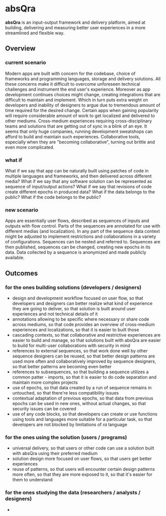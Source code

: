 # absQra

__absQra__ is an input-output framework and delivery platform, aimed at building, delivering and measuring better user experiences in a more streamlined and flexible way.

## Overview

### current scenario

Modern apps are built with concern for the codebase, choice of frameworks and programming languages, storage and delivery solutions. All these concerns make it difficult to overcome unforeseen technical challenges and instrument the end user's experience. Moreover as app development continues choices might change, creating integrations that are difficult to maintain and implement. Which in turn puts extra weight on developers and inability of designers to argue due to tremendous amount of time required for the desired change. Certain apps when gaining popularity will require considerable amount of work to get localized and delivered to other mediums. Cross-medium experiences requiring cross-disciplinary teams and solutions that are getting out of sync in a blink of an eye. It seems that only huge companies, running development sweatshops can afford to build and maintain such experiences. Collaborative tools, especially when they are "becoming collaborative", turning out brittle and even more complicated.

### what if

What if we say that app can be naturally built using patches of code in multiple languages and frameworks, and then delivered across different media? What if we say that any software solution can be represented as sequence of input/output actions? What if we say that revisions of code create different epochs in produced data? What if the data belongs to the public? What if the code belongs to the public?

### new scenario

Apps are essentially user flows, described as sequences of inputs and outputs with flow control. Parts of the sequences are annotated for use with different medias (and localization). In any part of the sequence data context might be adjusted to implement restrictions and collaborations in a variety of configurations. Sequences can be nested and referred to. Sequences are then published, sequences can be changed, creating new epochs in its data. Data collected by a sequence is anonymized and made publicly available.

## Outcomes

### for the ones building solutions (__developers / designers__)

- design and development workflow focused on user flow, so that developers and designers can better realize what kind of experience they are going to deliver, so that solution is built around user experiences and not technical details of it
- annotations allowing to be specific where necessary or share code across mediums, so that code provides an overview of cross-medium experiences and localizations, so that it is easier to built those
- cascading contexts, so that collaborative and restrictive experiences are easier to build and manage, so that solutions built with absQra are easier to build for multi-user collaborations with security in mind
- references to external sequences, so that work done well by other sequence designers can be reused, so that better design patterns are used more often and collaboratively improved by sequence designers, so that better patterns are becoming even better
- references to subsequences, so that building a sequence utilizes a common patter - imports, so that it is easier to do code separation and maintain more complex projects
- use of epochs, so that data created by a run of sequence remains in untouched, so that there're less compatibility issues
- contextual adaptation of previous epochs, so that data from previous epochs can be used in new ones, without actual changes, so that security issues can be covered
- use of any code blocks, so that developers can create or use functions using tools and languages more suitable for a particular task, so that developers are not blocked by limitations of _ra_ language

### for the ones using the solution (__users / programs__)

- universal delivery, so that users or other code can use a solution built with absQra using their preferred medium
- solution design more focused on user flows, so that users get better experiences
- reuse of patterns, so that users will encounter certain design patterns more often, so that they are more exposed to it, so that it's easier for them to understand


### for the ones studying the data (__researchers / analysts / designers__)

- 